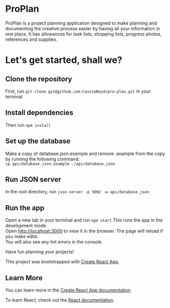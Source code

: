 # ProPlan

ProPlan is a project planning application designed to make planning and documenting the creative process easier by having all your information in one place. It has allowances for task lists, shopping lists, progress photos, references and supplies.

# Let's get started, shall we?

## Clone the repository
First, run `git clone git@github.com:CassieBoyd/pro-plan.git` in your terminal

## Install dependencies
Then run `npm install`

## Set up the database
Make a copy of database.json.example and remove .example from the copy by running the following command:</br>
`cp api/database.json.example ./api/database.json`

## Run JSON server
In the root directory, run `json-server -p 5002 -w api/database.json`

## Run the app
Open a new tab in your terminal and run `npm start`
This runs the app in the development mode.<br />
Open [http://localhost:3000](http://localhost:3000) to view it in the browser.
The page will reload if you make edits.<br />
You will also see any lint errors in the console.

Have fun planning your projects!

This project was bootstrapped with [Create React App](https://github.com/facebook/create-react-app).



## Learn More

You can learn more in the [Create React App documentation](https://facebook.github.io/create-react-app/docs/getting-started).

To learn React, check out the [React documentation](https://reactjs.org/).

